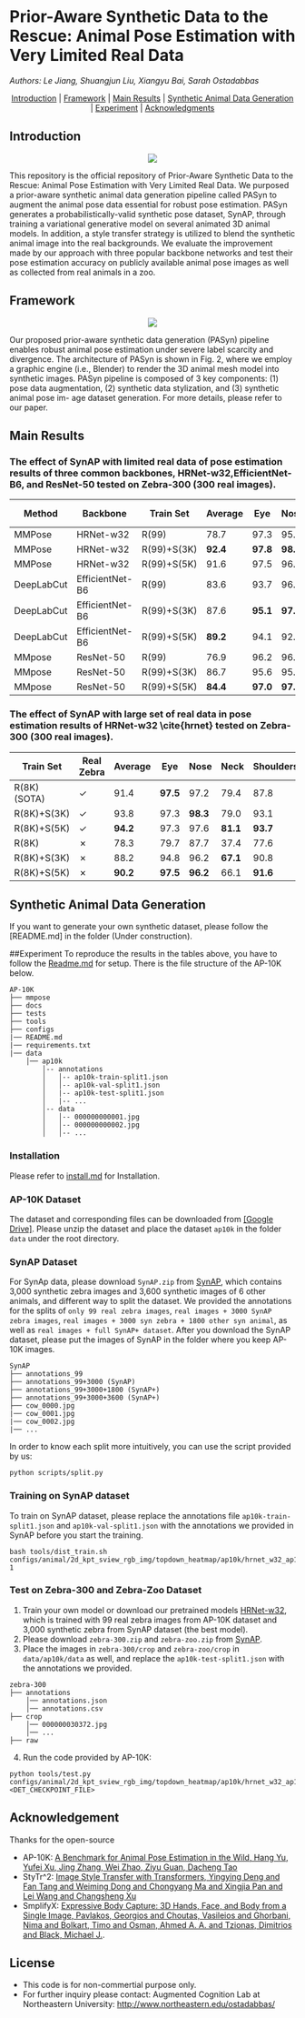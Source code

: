 # Prior-Aware Synthetic Data to the Rescue: Animal Pose Estimation with Very Limited Real Data
*Authors: Le Jiang, Shuangjun Liu, Xiangyu Bai, Sarah Ostadabbas*

<p align="center">
  <a href="#Introduction">Introduction</a> |
  <a href="#Framework">Framework</a> |
  <a href="#Main Results">Main Results</a> |
  <a href="#Synthetic Animal Data Generation">Synthetic Animal Data Generation</a> |
  <a href="#Experiment">Experiment</a> |
  <a href="#Acknowledgments">Acknowledgments</a> 
</p>

## Introduction
<p align="center">
<img src="figure/overview.jpg" >
</p>
This repository is the official repository of Prior-Aware Synthetic Data to the Rescue: Animal Pose Estimation with Very
Limited Real Data. We purposed a prior-aware synthetic animal data generation pipeline called PASyn to augment the animal 
pose data essential for robust pose estimation. PASyn generates a probabilistically-valid synthetic pose dataset, SynAP,
through training  a variational generative model on several animated 3D animal models. In addition, a style transfer strategy
is utilized to blend the synthetic animal image into the real backgrounds.  We evaluate the improvement made by our approach
with three popular backbone networks and test their pose estimation accuracy on  publicly available animal pose images as
well as collected from real animals in a zoo. 

## Framework
<p align="center">
<img src="figure/pasyn.jpg">
</p>
Our proposed prior-aware synthetic data generation (PASyn) pipeline enables robust animal
pose estimation under severe label scarcity and divergence. The architecture of PASyn is
shown in Fig. 2, where we employ a graphic engine (i.e., Blender) to render the 3D animal
mesh model into synthetic images. PASyn pipeline is composed of 3 key components: (1)
pose data augmentation, (2) synthetic data stylization, and (3) synthetic animal pose im-
age dataset generation. For more details, please refer to our paper.

## Main Results
### The effect of SynAP with limited real data of pose estimation results of three common backbones, HRNet-w32,EfficientNet-B6, and ResNet-50 tested on Zebra-300 (300 real images).  
| Method | Backbone| Train Set  | Average |Eye | Nose | Neck | Shoulders | Elbows | F-Paws | Hips |Knees | B-Paws | RoT | 
|---|---|---|---|---|---|---|---|---|---|---|---|---|---|
| MMPose | HRNet-w32 | R(99) |78.7| 97.3 | 95.8 | **83.2** | 78.8 | 77.1 | 62.6 | 86.0 | 74.9| 59.8|82.4|
| MMPose | HRNet-w32 | R(99)+S(3K) |**92.4**| **97.8** |**98.3** |81.1  |**94.0**  |**93.5**  | **92.0** | 93.7| 93.5 | 89.0 |**87.6**|
| MMPose | HRNet-w32 | R(99)+S(5K) | 91.6 | 97.5 | 96.9 |81.8  |89.6  |91.3 | 90.7| **94.1** |**94.1**  |**90.4** |86.0|
| DeepLabCut| EfficientNet-B6 | R(99) | 83.6 | 93.7 | 96.2 |**82.5**  |**91.4**  | 80.8 |67.4 |88.1  |84.5  |71.8 |83.2|
| DeepLabCut | EfficientNet-B6 |R(99)+S(3K) |87.6|**95.1**  |**97.9**  | 81.5 | 90.1 | 83.3 |75.5 |**93.2**  |89.3  |83.9 |**86.8**|
| DeepLabCut | EfficientNet-B6 | R(99)+S(5K) |**89.2**  |94.1  |92.6|80.8  |90.8  |**87.0**  |**85.7**  |90.5 |**93.3**  |**88.3**  |**86.8** |
| MMpose | ResNet-50 | R(99) | 76.9| 96.2 |96.9  | **80.8** |59.0  |71.3  |71.2 | 88.5 | 78.2 |59.3 |85.2|
| MMpose | ResNet-50 | R(99)+S(3K) | 86.7 |95.6  |95.8  |69.9  |**87.3**  |**84.3**  |84.3|90.8 |91.2  |84.4  |77.2 |
| MMpose | ResNet-50| R(99)+S(5K) | **84.4** |**97.0**  | **97.9** |74.5  | 85.3 | 84.2 |**84.5** | **94.6** | **91.4** |**88.0** |**85.6**|

### The effect of SynAP with large set of real data in pose estimation results of HRNet-w32 \cite{hrnet} tested on Zebra-300 (300 real images). 
| Train Set| Real Zebra  | Average |Eye | Nose | Neck | Shoulders | Elbows | F-Paws | Hips |Knees | B-Paws | RoT | 
|---|---|---|---|---|---|---|---|---|---|---|---|---|
| R(8K)(SOTA) | &check;  |91.4| **97.5** | 97.2 |79.4 | 87.8| 90.3 |93.8| 95.3 | 94.1 | 89.5| 86.6|
| R(8K)+S(3K) | &check; | 93.8| 97.3 |**98.3** |79.0  |93.1  |94.9  | 96.0 | 95.3| 96.7 | 93.3 |**89.6**|
| R(8K)+S(5K) | &check;|  **94.2** | 97.3 | 97.6 |**81.1**  |**93.7**  |**95.7** | **96.0**| **96.6** |96.0  |**94.3** |87.6|
| R(8K)| &cross; |  78.3 | 79.7 | 87.7 |37.4  |77.6  | 80.0 |87.6 |82.0  |86.4  |81.3 |67.2|
| R(8K)+S(3K) | &cross; |88.2|94.8  |96.2 | **67.1** | 90.8 | 87.9 |90.2|87.6  |91.6  |89.7|77.6|
| R(8K)+S(5K) | &cross; | **90.2**  |**97.5**  |**96.2**|66.1  |**91.6**  |**89.5**  |**93.8**  |**93.9** |**93.5**  |**91.1**  |**77.6** |

## Synthetic Animal Data Generation
If you want to generate your own synthetic dataset, please follow the [README.md] in the folder (Under construction).

##Experiment
To reproduce the results in the tables above, you have to follow the <a href='https://github.com/AlexTheBad/AP-10K/edit/main/README.md'>Readme.md</a> for setup.
There is the file structure of the AP-10K below. 

```
AP-10K
├── mmpose
├── docs
├── tests
├── tools
├── configs
|── README.md
|── requirements.txt
|── data
    │── ap10k
        │-- annotations
        │   │-- ap10k-train-split1.json
        │   │-- ap10k-val-split1.json
        │   |-- ap10k-test-split1.json
        │   |-- ...      
        │-- data
        │   │-- 000000000001.jpg
        │   │-- 000000000002.jpg
        │   │-- ...
```
### Installation
Please refer to <a href='https://github.com/open-mmlab/mmpose/blob/master/docs/en/install.md'>install.md</a> for Installation.
### AP-10K Dataset
The dataset and corresponding files can be downloaded from <a href='https://drive.google.com/file/d/1-FNNGcdtAQRehYYkGY1y4wzFNg4iWNad/view?usp=sharing'>[Google Drive]</a>. Please unzip
the dataset and place the dataset `ap10k` in the folder `data` under the root directory.
### SynAP Dataset
For SynAp data, please download `SynAP.zip` from [SynAP](https://coe.northeastern.edu/Research/AClab/SynAP/), which contains 3,000 synthetic zebra images and 3,600 synthetic images of 6 other animals, and 
different way to split the dataset. We provided the annotations for the splits of `only 99 real zebra images`, `real images + 3000 SynAP zebra images`,
`real images + 3000 syn zebra + 1800 other syn animal`, as well as `real images + full SynAP+ dataset`.  After you download the SynAP dataset, please put the images of SynAP in the folder where you keep AP-10K images.
```
SynAP
├── annotations_99
├── annotations_99+3000 (SynAP)
├── annotations_99+3000+1800 (SynAP+)
├── annotations_99+3000+3600 (SynAP+)
├── cow_0000.jpg
|── cow_0001.jpg
|── cow_0002.jpg
|── ...
```
In order to know each split more intuitively, you can use the script provided by us:
```
python scripts/split.py 
```
### Training on SynAP dataset
To train on SynAP dataset, please replace the annotations file `ap10k-train-split1.json` and `ap10k-val-split1.json`  with the 
annotations we provided in SynAP before you start the training. 
```
bash tools/dist_train.sh configs/animal/2d_kpt_sview_rgb_img/topdown_heatmap/ap10k/hrnet_w32_ap10k_256x256.py 1
```

### Test on Zebra-300 and Zebra-Zoo Dataset
1. Train your own model or download our pretrained models [HRNet-w32](https://drive.google.com/file/d/1hofB5mlKcEEeGBMZbuzvcI5GlsHkJ0S2/view?usp=sharing), which is trained with 99 real zebra images from AP-10K dataset and 3,000 synthetic zebra from SynAP dataset (the best model).
2. Please download `zebra-300.zip` and `zebra-zoo.zip` from [SynAP](https://coe.northeastern.edu/Research/AClab/SynAP/).
3. Place the images in `zebra-300/crop` and `zebra-zoo/crop` in `data/ap10k/data` as well, and replace the `ap10k-test-split1.json`
with the annotations we provided.
```
zebra-300
├── annotations
    │── annotations.json
    │── annotations.csv
├── crop
    │── 000000030372.jpg
    │── ...
├── raw
```
4. Run the code provided by AP-10K:
```
python tools/test.py configs/animal/2d_kpt_sview_rgb_img/topdown_heatmap/ap10k/hrnet_w32_ap10k_256x256.py <DET_CHECKPOINT_FILE>
```
## Acknowledgement
Thanks for the open-source
* AP-10K: [A Benchmark for Animal Pose Estimation in the Wild, Hang Yu, Yufei Xu, Jing Zhang, Wei Zhao, Ziyu Guan, Dacheng Tao](https://github.com/AlexTheBad/AP-10K/)
* StyTr^2: [Image Style Transfer with Transformers, Yingying Deng and Fan Tang and Weiming Dong and Chongyang Ma and Xingjia Pan and Lei Wang and Changsheng Xu](https://github.com/diyiiyiii/StyTR-2)
* SmplifyX: [Expressive Body Capture: 3D Hands, Face, and Body from a Single Image, Pavlakos, Georgios and Choutas, Vasileios and Ghorbani, Nima and Bolkart, Timo and Osman, Ahmed A. A. and Tzionas, Dimitrios and Black, Michael J.](https://github.com/vchoutas/smplify-x).
## License 
* This code is for non-commertial purpose only. 
* For further inquiry please contact: Augmented Cognition Lab at Northeastern University: http://www.northeastern.edu/ostadabbas/ 
